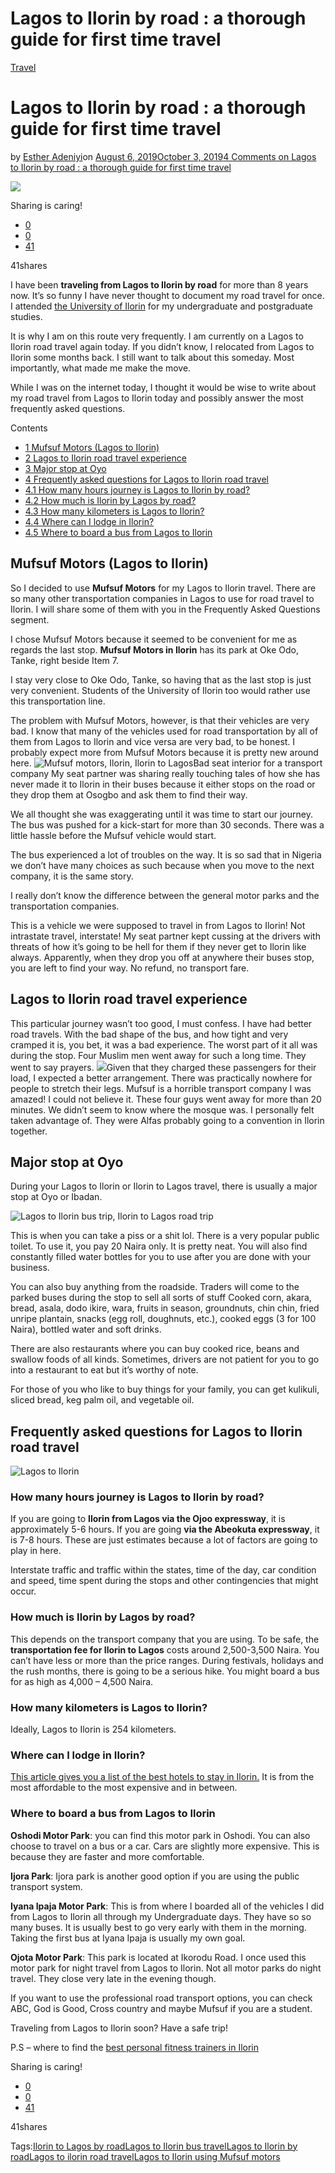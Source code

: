 # Lagos to Ilorin by road : a thorough guide for first time travel

[Travel](https://estheradeniyi.com/category/travel/)
# Lagos to Ilorin by road : a thorough guide for first time travel

by [Esther Adeniyi](https://estheradeniyi.com/author/esther-adeniyi/)on [August 6, 2019October 3, 2019](https://estheradeniyi.com/lagos-to-ilorin-by-road/)[4 Comments on Lagos to Ilorin by road : a thorough guide for first time travel](https://estheradeniyi.com/lagos-to-ilorin-by-road/#comments)

![](images\Lagos-to-Ilorin-road-trip-1-1.png)

Sharing is caring!

- [0](https://www.facebook.com/sharer/sharer.php?u=https%3A%2F%2Festheradeniyi.com%2Flagos-to-ilorin-by-road%2F&amp;t=Lagos%20to%20Ilorin%20by%20road%20%3A%20a%20thorough%20guide%20for%20first%20time%20travel)
- [0](https://twitter.com/intent/tweet?text=Lagos%20to%20Ilorin%20by%20road%20%3A%20a%20thorough%20guide%20for%20first%20time%20travel&amp;url=https%3A%2F%2Festheradeniyi.com%2Flagos-to-ilorin-by-road%2F)
- [41](#)

41shares

I have been **traveling from Lagos to Ilorin by road** for more than 8 years now. It&#x2019;s so funny I have never thought to document my road travel for once. I attended [the University of Ilorin](https://estheradeniyi.com/unilorin-courses-school-fees-admission/) for my undergraduate and postgraduate studies.

It is why I am on this route very frequently. I am currently on a Lagos to Ilorin road travel again today. If you didn&#x2019;t know, I relocated from Lagos to Ilorin some months back. I still want to talk about this someday. Most importantly, what made me make the move.

While I was on the internet today, I thought it would be wise to write about my road travel from Lagos to Ilorin today and possibly answer the most frequently asked questions.

Contents

- [1 Mufsuf Motors (Lagos to Ilorin)](#Mufsuf_Motors_Lagos_to_Ilorin)
- [2 Lagos to Ilorin road travel experience](#Lagos_to_Ilorin_road_travel_experience)
- [3 Major stop at Oyo](#Major_stop_at_Oyo)
- [4 Frequently asked questions for Lagos to Ilorin road travel](#Frequently_asked_questions_for_Lagos_to_Ilorin_road_travel)
- [4.1 How many hours journey is Lagos to Ilorin by road?](#How_many_hours_journey_is_Lagos_to_Ilorin_by_road)
- [4.2 How much is Ilorin by Lagos by road?](#How_much_is_Ilorin_by_Lagos_by_road)
- [4.3 How many kilometers is Lagos to Ilorin?](#How_many_kilometers_is_Lagos_to_Ilorin)
- [4.4 Where can I lodge in Ilorin?](#Where_can_I_lodge_in_Ilorin)
- [4.5 Where to board a bus from Lagos to Ilorin](#Where_to_board_a_bus_from_Lagos_to_Ilorin)

## Mufsuf Motors (Lagos to Ilorin)

So I decided to use **Mufsuf Motors** for my Lagos to Ilorin travel. There are so many other transportation companies in Lagos to use for road travel to Ilorin. I will share some of them with you in the Frequently Asked Questions segment.

I chose Mufsuf Motors because it seemed to be convenient for me as regards the last stop. **Mufsuf Motors in Ilorin** has its park at Oke Odo, Tanke, right beside Item 7.

I stay very close to Oke Odo, Tanke, so having that as the last stop is just very convenient. Students of the University of Ilorin too would rather use this transportation line.

The problem with Mufsuf Motors, however, is that their vehicles are very bad. I know that many of the vehicles used for road transportation by all of them from Lagos to Ilorin and vice versa are very bad, to be honest. I probably expect more from Mufsuf Motors because it is pretty new around here.
![Mufsuf motors, Ilorin, Ilorin to Lagos](images\Lagos-to-Ilorin-bus-travel-with-Mufsuf-motors-2.png)Bad seat interior for a transport company
My seat partner was sharing really touching tales of how she has never made it to Ilorin in their buses because it either stops on the road or they drop them at Osogbo and ask them to find their way.

We all thought she was exaggerating until it was time to start our journey. The bus was pushed for a kick-start for more than 30 seconds. There was a little hassle before the Mufsuf vehicle would start.

The bus experienced a lot of troubles on the way. It is so sad that in Nigeria we don&#x2019;t have many choices as such because when you move to the next company, it is the same story.

I really don&#x2019;t know the difference between the general motor parks and the transportation companies.

This is a vehicle we were supposed to travel in from Lagos to Ilorin! Not intrastate travel, interstate! My seat partner kept cussing at the drivers with threats of how it&#x2019;s going to be hell for them if they never get to Ilorin like always. Apparently, when they drop you off at anywhere their buses stop, you are left to find your way. No refund, no transport fare.

## Lagos to Ilorin road travel experience

This particular journey wasn&#x2019;t too good, I must confess. I have had better road travels. With the bad shape of the bus, and how tight and very cramped it is, you bet, it was a bad experience. The worst part of it all was during the stop. Four Muslim men went away for such a long time. They went to say prayers.
![](images\Lagos-to-Ilorin-bus-travel-with-Mufsuf-motors-1.png)Given that they charged these passengers for their load, I expected a better arrangement. There was practically nowhere for people to stretch their legs. Mufsuf is a horrible transport company
I was amazed! I could not believe it. These four guys went away for more than 20 minutes. We didn&#x2019;t seem to know where the mosque was. I personally felt taken advantage of. They were Alfas probably going to a convention in Ilorin together.

## Major stop at Oyo

During your Lagos to Ilorin or Ilorin to Lagos travel, there is usually a major stop at Oyo or Ibadan.

![Lagos to Ilorin bus trip, Ilorin to Lagos road trip](images\20190806_093039.jpg)

This is when you can take a piss or a shit lol. There is a very popular public toilet. To use it, you pay 20 Naira only. It is pretty neat. You will also find constantly filled water bottles for you to use after you are done with your business.

You can also buy anything from the roadside. Traders will come to the parked buses during the stop to sell all sorts of stuff Cooked corn, akara, bread, asala, dodo ikire, wara, fruits in season, groundnuts, chin chin, fried unripe plantain, snacks (egg roll, doughnuts, etc.), cooked eggs (3 for 100 Naira), bottled water and soft drinks.

There are also restaurants where you can buy cooked rice, beans and swallow foods of all kinds. Sometimes, drivers are not patient for you to go into a restaurant to eat but it&#x2019;s worthy of note.

For those of you who like to buy things for your family, you can get kulikuli, sliced bread, keg palm oil, and vegetable oil.

## Frequently asked questions for Lagos to Ilorin road travel

![Lagos to Ilorin](images\20190806_090617.jpg)

### How many hours journey is Lagos to Ilorin by road?

If you are going to **Ilorin from Lagos via the Ojoo expressway**, it is approximately 5-6 hours. If you are going **via the Abeokuta expressway**, it is 7-8 hours. These are just estimates because a lot of factors are going to play in here.

Interstate traffic and traffic within the states, time of the day, car condition and speed, time spent during the stops and other contingencies that might occur.

### How much is Ilorin by Lagos by road?

This depends on the transport company that you are using. To be safe, the **transportation fee for Ilorin to Lagos** costs around 2,500-3,500 Naira. You can&#x2019;t have less or more than the price ranges. During festivals, holidays and the rush months, there is going to be a serious hike. You might board a bus for as high as 4,000 &#x2013; 4,500 Naira.

### How many kilometers is Lagos to Ilorin?

Ideally, Lagos to Ilorin is 254 kilometers.

### Where can I lodge in Ilorin?

[This article gives you a list of the best hotels to stay in Ilorin.](https://estheradeniyi.com/best-hotels-in-ilorin/) It is from the most affordable to the most expensive and in between.

### Where to board a bus from Lagos to Ilorin

**Oshodi Motor Park**: you can find this motor park in Oshodi. You can also choose to travel on a bus or a car. Cars are slightly more expensive. This is because they are faster and more comfortable.

**Ijora Park**: Ijora park is another good option if you are using the public transport system.

**Iyana Ipaja Motor Park**: This is from where I boarded all of the vehicles I did from Lagos to Ilorin all through my Undergraduate days. They have so so many buses. It is usually best to go very early with them in the morning. Taking the first bus at Iyana Ipaja is usually my own goal.

**Ojota Motor Park**: This park is located at Ikorodu Road. I once used this motor park for night travel from Lagos to Ilorin. Not all motor parks do night travel. They close very late in the evening though.

If you want to use the professional road transport options, you can check ABC, God is Good, Cross country and maybe Mufsuf if you are a student.

Traveling from Lagos to Ilorin soon? Have a safe trip!

P.S &#x2013; where to find the [best personal fitness trainers in Ilorin](https://estheradeniyi.com/best-personal-fitness-trainer-in-ilorin/)

Sharing is caring!

- [0](https://www.facebook.com/sharer/sharer.php?u=https%3A%2F%2Festheradeniyi.com%2Flagos-to-ilorin-by-road%2F&amp;t=Lagos%20to%20Ilorin%20by%20road%20%3A%20a%20thorough%20guide%20for%20first%20time%20travel)
- [0](https://twitter.com/intent/tweet?text=Lagos%20to%20Ilorin%20by%20road%20%3A%20a%20thorough%20guide%20for%20first%20time%20travel&amp;url=https%3A%2F%2Festheradeniyi.com%2Flagos-to-ilorin-by-road%2F)
- [41](#)

41shares

Tags:[Ilorin to Lagos by road](https://estheradeniyi.com/tag/ilorin-to-lagos-by-road/)[Lagos to Ilorin bus travel](https://estheradeniyi.com/tag/lagos-to-ilorin-bus-travel/)[Lagos to Ilorin by road](https://estheradeniyi.com/tag/lagos-to-ilorin-by-road/)[Lagos to ilorin road travel](https://estheradeniyi.com/tag/lagos-to-ilorin-road-travel/)[Lagos to Ilorin using Mufsuf motors](https://estheradeniyi.com/tag/lagos-to-ilorin-using-mufsuf-motors/)